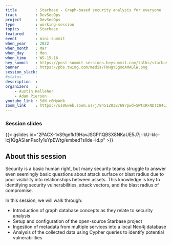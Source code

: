```yaml
---
title        : Starbase - Graph-based security analysis for everyone
track        : DevSecOps
project      : DevSecOps
type         : working-session
topics       : Starbase
featured     :
event        : mini-summit
when_year    : 2022
when_month   : Mar
when_day     : Mon
when_time    : WS-15-16
hey_summit   : https://post-summit-sessions.heysummit.com/talks/starbase-graph-based-security-analysis-for-everyone/
banner       : https://pbs.twimg.com/media/FNHgYSgXoAMAGlW.png
session_slack:
#status      : 
description  :
organizers   :
    - Austin Kelleher  
    - Adam Pierson
youtube_link : 5dN_c6MyWdk
zoom_link    : https://us06web.zoom.us/j/84512038769?pwd=SWtxRFNDTzU4L1laR3hNVHpNcUZJdz09
---
```

### Session slides

{{< gslides id="2PACX-1vS9gnfk19HavJSGPI1QBSX8NKaUE5J7j-IkU-kIc-Icj1QgASIanPao1y1uYpEWtg/embed?slide=id.p" >}}

## About this session
Security is a basic human right, but many security teams struggle to answer even seemingly basic questions about attack surface or blast radius due to poor visibility into relationships between assets. This knowledge is key to identifying security vulnerabilities, attack vectors, and the blast radius of compromise.

In this session, we will walk through:
- Introduction of graph database concepts as they relate to security analysis
- Setup and configuration of the open-source Starbase project
- Ingestion of metadata from multiple services into a local Neo4j database
-  Analysis of the collected data using Cypher queries to identify potential vulnerabilities


